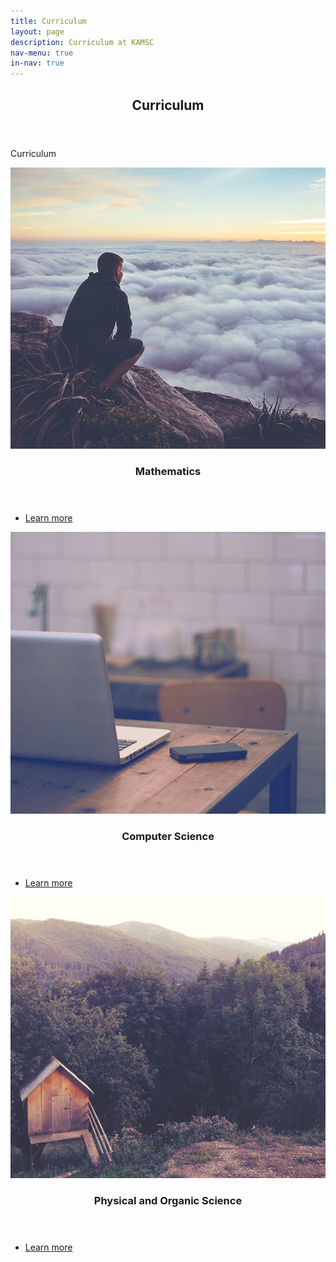 ```yaml
---
title: Curriculum
layout: page
description: Curriculum at KAMSC
nav-menu: true
in-nav: true
---
```


<!-- Main -->
<div id="main">

<!-- One -->
<section id="one">
	<div class="inner">
		<header class="major">
			<h2>Curriculum</h2>
		</header>
		<p>Curriculum
    </p>
	</div>
</section>

<!-- Two -->
<section id="two" class="spotlights">
	<section>
		<a href="mathematics.html" class="image">
			<img src="assets/images/pic08.jpg" alt="" data-position="center center" />
		</a>
		<div class="content">
			<div class="inner">
				<header class="major">
					<h3>Mathematics</h3>
				</header>
				<p>	</p>
				<ul class="actions">
					<li><a href="mathematics.html" class="button">Learn more</a></li>
				</ul>
			</div>
		</div>
	</section>
	<section>
		<a href="computer-science.html" class="image">
			<img src="assets/images/pic09.jpg" alt="" data-position="top center" />
		</a>
		<div class="content">
			<div class="inner">
				<header class="major">
					<h3>Computer Science</h3>
				</header>
				<p></p>
				<ul class="actions">
					<li><a href="computer-science.html" class="button">Learn more</a></li>
				</ul>
			</div>
		</div>
	</section>
	<section>
		<a href="physical-biological-sciences.html" class="image">
			<img src="assets/images/pic10.jpg" alt="" data-position="25% 25%" />
		</a>
		<div class="content">
			<div class="inner">
				<header class="major">
					<h3>Physical and Organic Science</h3>
				</header>
				<p></p>
				<ul class="actions">
					<li><a href="physical-biological-sciences.html" class="button">Learn more</a></li>
				</ul>
			</div>
		</div>
	</section>
</section>

</div>
